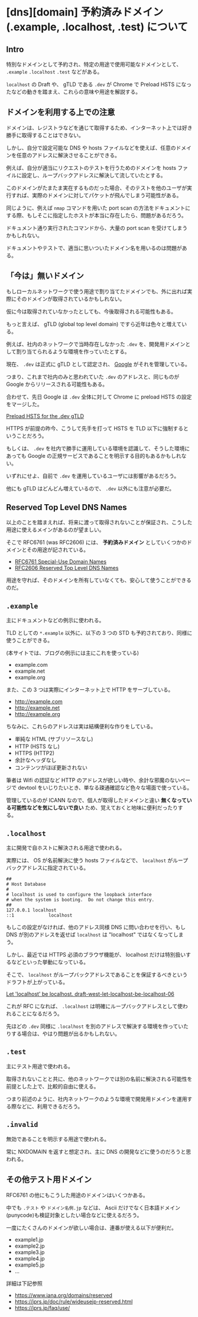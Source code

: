 # [dns][domain] 予約済みドメイン (.example, .localhost, .test) について

## Intro

特別なドメインとして予約され、特定の用途で使用可能なドメインとして、 `.example` `.localhost` `.test` などがある。

`localhost` の Draft や、  gTLD である `.dev` が Chrome で Preload HSTS になったなどの動きを踏まえ、これらの意味や用途を解説する。


## ドメインを利用する上での注意

ドメインは、レジストラなどを通じて取得するため、インターネット上では好き勝手に取得することはできない。

しかし、自分で設定可能な DNS や hosts ファイルなどを使えば、任意のドメインを任意のアドレスに解決させることができる。

例えば、自分が適当にリクエストのテストを行うためのドメインを hosts ファイルに設定し、ループバックアドレスに解決して流していたとする。

このドメインがたまたま実在するものだった場合、そのテストを他のユーザが実行すれば、実際のドメインに対してパケットが飛んでしまう可能性がある。

同じように、例えば `nmap` コマンドを用いた port scan の方法をドキュメントにする際、もしそこに指定したホストが本当に存在したら、問題があるだろう。

ドキュメント通り実行されたコマンドから、大量の port scan を受けてしまうかもしれない。

ドキュメントやテストで、適当に思いついたドメイン名を用いるのは問題がある。


## 「今は」無いドメイン

もしローカルネットワークで使う用途で割り当てたドメインでも、外に出れば実際にそのドメインが取得されているかもしれない。

仮に今は取得されていなかったとしても、今後取得される可能性もある。

もっと言えば、 gTLD (global top level domain) ですら近年は色々と増えている。

例えば、社内のネットワークで当時存在しなかった `.dev` を、開発用ドメインとして割り当てられるような環境を作っていたとする。

現在、 `.dev` は正式に gTLD として認定され、 [Google](https://www.iana.org/domains/root/db/dev.html) がそれを管理している。

つまり、これまで社内のみと思われていた `.dev` のアドレスと、同じものが Google からリリースされる可能性もある。

合わせて、先日 Google は `.dev` 全体に対して Chrome に preload HSTS の設定をマージした。

[Preload HSTS for the .dev gTLD](https://chromium-review.googlesource.com/c/chromium/src/+/669923)

HTTPS が前提の昨今、こうして先手を打って HSTS を TLD 以下に強制するということだろう。

もしくは、 `.dev` を社内で勝手に運用している環境を認識して、そうした環境にあっても Google の正規サービスであることを明示する目的もあるかもしれない。

いずれにせよ、自前で `.dev` を運用しているユーザには影響があるだろう。

他にも gTLD はどんどん増えているので、 `.dev` 以外にも注意が必要だ。


## Reserved Top Level DNS Names

以上のことを踏まえれば、将来に渡って取得されないことが保証され、こうした用途に使えるメインがあるのが望ましい。

そこで RFC6761 (was RFC2606) には、 **予約済みドメイン** としていくつかのドメインとその用途が記されている。

- [RFC6761 Special-Use Domain Names](https://tools.ietf.org/html/rfc6761)
- [RFC2606 Reserved Top Level DNS Names](https://tools.ietf.org/html/rfc2606)

用途を守れば、そのドメインを所有していなくても、安心して使うことができるのだ。


## `.example`

主にドキュメントなどの例示に使われる。

TLD としての `*.example` 以外に、以下の 3 つの STD も予約されており、同様に使うことができる。

(本サイトでは、ブログの例示には主にこれを使っている)

- example.com
- example.net
- example.org

また、この 3 つは実際にインターネット上で HTTP をサーブしている。

- <http://example.com>
- <http://example.net>
- <http://example.org>

ちなみに、これらのアドレスは実は結構便利な作りをしている。

- 単純な HTML (サブリソースなし)
- HTTP (HSTS なし)
- HTTPS (HTTP2)
- 余計なヘッダなし
- コンテンツがほぼ更新されない

筆者は Wifi の認証など HTTP のアドレスが欲しい時や、余計な邪魔のないページで devtool をいじりたいとき、単なる疎通確認など色々な場面で使っている。

管理しているのが ICANN なので、個人が取得したドメインと違い **無くなっている可能性などを気にしないで良い** ため、覚えておくと地味に便利だったりする。


## `.localhost`

主に開発で自ホストに解決される用途で使われる。

実際には、 OS が名前解決に使う hosts ファイルなどで、 `localhost` がループバックアドレスに指定されている。


```
##
# Host Database
#
# localhost is used to configure the loopback interface
# when the system is booting.  Do not change this entry.
##
127.0.0.1 localhost
::1             localhost
```

もしこの設定がなければ、他のアドレス同様 DNS に問い合わせを行い、もし DNS が別のアドレスを返せば `localhost` は "localhost" ではなくなってしまう。

しかし、最近では HTTPS 必須のブラウザ機能が、 localhost だけは特別扱いするなどといった挙動になっている。

そこで、 `localhost` がループバックアドレスであることを保証するべきというドラフトが上がっている。

[Let 'localhost' be localhost. draft-west-let-localhost-be-localhost-06](https://tools.ietf.org/html/draft-west-let-localhost-be-localhost-06)

これが RFC になれば、 `.localhost` は明確にループバックアドレスとして使われることになるだろう。

先ほどの `.dev` 同様に `.localhost` を別のアドレスで解決する環境を作っていたりする場合は、やはり問題が出るかもしれない。


## `.test`

主にテスト用途で使われる。

取得されないことと共に、他のネットワークでは別の名前に解決される可能性を前提とした上で、比較的自由に使える。

つまり前述のように、社内ネットワークのような環境で開発用ドメインを運用する際などに、利用できるだろう。


## `.invalid`

無効であることを明示する用途で使われる。

常に NXDOMAIN を返すと想定され、主に DNS の開発などに使うのだろうと思われる。


## その他テスト用ドメイン

RFC6761 の他にもこうした用途のドメインはいくつかある。

中でも `.テスト` や `ドメイン名例.jp` などは、 Ascii だけでなく日本語ドメイン(punycode)も検証対象としたい場合などに使えるだろう。

一度にたくさんのドメインが欲しい場合は、連番が使える以下が便利だ。

- example1.jp
- example2.jp
- example3.jp
- example4.jp
- example5.jp
- ...

詳細は下記参照

- <https://www.iana.org/domains/reserved>
- <https://jprs.jp/doc/rule/wideusejp-reserved.html>
- <https://jprs.jp/faq/use/>
